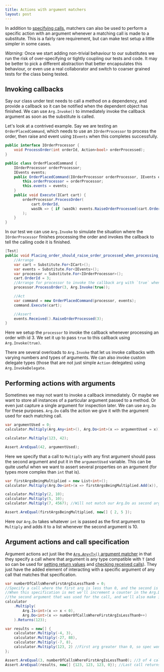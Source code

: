 ```yaml
---
title: Actions with argument matchers
layout: post
---
```


In addition to [specifying calls](/help/argument-matchers), matchers can also be used to perform a specific action with an argument whenever a matching call is made to a substitute. This is a fairly rare requirement, but can make test setup a little simpler in some cases.

_Warning:_ Once we start adding non-trivial behaviour to our substitutes we run the risk of over-specifying or tightly coupling our tests and code. It may be better to pick a different abstraction that better encapsulates this behaviour, or even use a real collaborator and switch to coarser grained tests for the class being tested.

## Invoking callbacks

Say our class under test needs to call a method on a dependency, and provide a callback so it can be notified when the dependent object has finished. We can use `Arg.Invoke()` to immediately invoke the callback argument as soon as the substitute is called.

Let's look at a contrived example. Say we are testing an `OrderPlacedCommand`, which needs to use an `IOrderProcessor` to process the order, then raise and event using `IEvents` when this completes successfully.

<!--
```requiredcode
public interface ICart { int OrderId { get; set; } }
public interface IEvents { void RaiseOrderProcessed(int orderId); }
```
-->

```csharp
public interface IOrderProcessor {
    void ProcessOrder(int orderId, Action<bool> orderProcessed);
}

public class OrderPlacedCommand {
    IOrderProcessor orderProcessor;
    IEvents events;
    public OrderPlacedCommand(IOrderProcessor orderProcessor, IEvents events) {
        this.orderProcessor = orderProcessor;
        this.events = events;
    }
    public void Execute(ICart cart) {
        orderProcessor.ProcessOrder(
            cart.OrderId, 
            wasOk => { if (wasOk) events.RaiseOrderProcessed(cart.OrderId); }
        );
    }
}
```

In our test we can use `Arg.Invoke` to simulate the situation where the `IOrderProcessor` finishes processing the order and invokes the callback to tell the calling code it is finished.

```csharp
[Test]
public void Placing_order_should_raise_order_processed_when_processing_is_successful() {
    //Arrange
    var cart = Substitute.For<ICart>();
    var events = Substitute.For<IEvents>();
    var processor = Substitute.For<IOrderProcessor>();
    cart.OrderId = 3;
    //Arrange for processor to invoke the callback arg with `true` whenever processing order id 3
    processor.ProcessOrder(3, Arg.Invoke(true));

    //Act
    var command = new OrderPlacedCommand(processor, events);
    command.Execute(cart);

    //Assert
    events.Received().RaiseOrderProcessed(3);
}
```

Here we setup the `processor` to invoke the callback whenever processing an order with id 3. We set it up to pass `true` to this callback using `Arg.Invoke(true)`.

There are several overloads to `Arg.Invoke` that let us invoke callbacks with varying numbers and types of arguments. We can also invoke custom delegate types (those that are not just simple `Action` delegates) using `Arg.InvokeDelegate`.

## Performing actions with arguments

Sometimes we may not want to invoke a callback immediately. Or maybe we want to store all instances of a particular argument passed to a method. Or even just capture a single argument for inspection later. We can use `Arg.Do` for these purposes. `Arg.Do` calls the action we give it with the argument used for each matching call.

<!--
```requiredcode
public interface ICalculator { int Multiply(int a, int b); }
ICalculator calculator;
[SetUp] public void SetUp() { calculator = Substitute.For<ICalculator>(); }
```
-->

```csharp
var argumentUsed = 0;
calculator.Multiply(Arg.Any<int>(), Arg.Do<int>(x => argumentUsed = x));

calculator.Multiply(123, 42);

Assert.AreEqual(42, argumentUsed);
```

Here we specify that a call to `Multiply` with any first argument should pass the second argument and put it in the `argumentUsed` variable. This can be quite useful when we want to assert several properties on an argument (for types more complex than `int` that is).

```csharp
var firstArgsBeingMultiplied = new List<int>();
calculator.Multiply(Arg.Do<int>(x => firstArgsBeingMultiplied.Add(x)), 10);

calculator.Multiply(2, 10);
calculator.Multiply(5, 10);
calculator.Multiply(7, 4567); //Will not match our Arg.Do as second arg is not 10

Assert.AreEqual(firstArgsBeingMultiplied, new[] { 2, 5 });
```

Here our `Arg.Do` takes whatever `int` is passed as the first argument to `Multiply` and adds it to a list whenever the second argument is 10.

## Argument actions and call specification

Argument actions act just like the [`Arg.Any<T>()` argument matcher](/help/argument-matchers) in that they specify a call where that argument is any type compatible with `T` (and so can be used for [setting return values](/help/return-for-args) and [checking received calls](/help/received-calls)). They just have the added element of interacting with a specific argument of any call that matches that specification.

```csharp
var numberOfCallsWhereFirstArgIsLessThan0 = 0;
//Specify a call where the first arg is less than 0, and the second is any int.
//When this specification is met we'll increment a counter in the Arg.Do action for 
//the second argument that was used for the call, and we'll also make it return 123.
calculator
    .Multiply(
        Arg.Is<int>(x => x < 0), 
        Arg.Do<int>(x => numberOfCallsWhereFirstArgIsLessThan0++)
    ).Returns(123);

var results = new[] {
    calculator.Multiply(-4, 3),
    calculator.Multiply(-27, 88),
    calculator.Multiply(-7, 8),
    calculator.Multiply(123, 2) //First arg greater than 0, so spec won't be met.
};

Assert.AreEqual(3, numberOfCallsWhereFirstArgIsLessThan0); //3 of 4 calls have first arg < 0
Assert.AreEqual(results, new[] {123, 123, 123, 0}); //Last call returns 0, not 123
```

